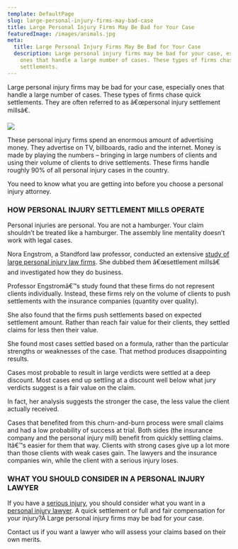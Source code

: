 ```yaml
---
template: DefaultPage
slug: large-personal-injury-firms-may-bad-case
title: Large Personal Injury Firms May Be Bad for Your Case
featuredImage: /images/animals.jpg
meta:
  title: Large Personal Injury Firms May Be Bad for Your Case
  description: Large personal injury firms may be bad for your case, especially
    ones that handle a large number of cases. These types of firms chase quick
    settlements.
---
```

<!--StartFragment-->

Large personal injury firms may be bad for your case, especially ones that handle a large number of cases. These types of firms chase quick settlements. They are often referred to as â€œpersonal injury settlement millsâ€.

<!--EndFragment-->

![](/images/large-personal-injury-firms-may-bad-case.jpg)

<!--StartFragment-->

These personal injury firms spend an enormous amount of advertising money. They advertise on TV, billboards, radio and the internet. Money is made by playing the numbers – bringing in large numbers of clients and using their volume of clients to drive settlements. These firms handle roughly 90% of all personal injury cases in the country.

You need to know what you are getting into before you choose a personal injury attorney.

### HOW PERSONAL INJURY SETTLEMENT MILLS OPERATE

Personal injuries are personal. You are not a hamburger. Your claim shouldn’t be treated like a hamburger. The assembly line mentality doesn’t work with legal cases.

Nora Engstrom, a Standford law professor, conducted an extensive [study of large personal injury law firms](http://media.law.stanford.edu/publications/archive/pdf/Engstrom.pdf). She dubbed them â€œsettlement millsâ€ and investigated how they do business.

Professor Engstromâ€™s study found that these firms do not represent clients individually. Instead, these firms rely on the volume of clients to push settlements with the insurance companies (quantity over quality).

She also found that the firms push settlements based on expected settlement amount. Rather than reach fair value for their clients, they settled claims for less then their value.

She found most cases settled based on a formula, rather than the particular strengths or weaknesses of the case. That method produces disappointing results.

Cases most probable to result in large verdicts were settled at a deep discount. Most cases end up settling at a discount well below what jury verdicts suggest is a fair value on the claim.

In fact, her analysis suggests the stronger the case, the less value the client actually received.

Cases that benefited from this churn-and-burn process were small claims and had a low probability of success at trial. Both sides (the insurance company and the personal injury mill) benefit from quickly settling claims. Itâ€™s easier for them that way. Clients with strong cases give up a lot more than those clients with weak cases gain. The lawyers and the insurance companies win, while the client with a serious injury loses.

### WHAT YOU SHOULD CONSIDER IN A PERSONAL INJURY LAWYER

If you have a [serious injury](/practice-areas/serious-personal-injury/), you should consider what you want in a [personal injury lawyer](https://www.austinaccidentlawyer.com/). A quick settlement or full and fair compensation for your injury?Â Large personal injury firms may be bad for your case.

Contact us if you want a lawyer who will assess your claims based on their own merits.

<!--EndFragment-->